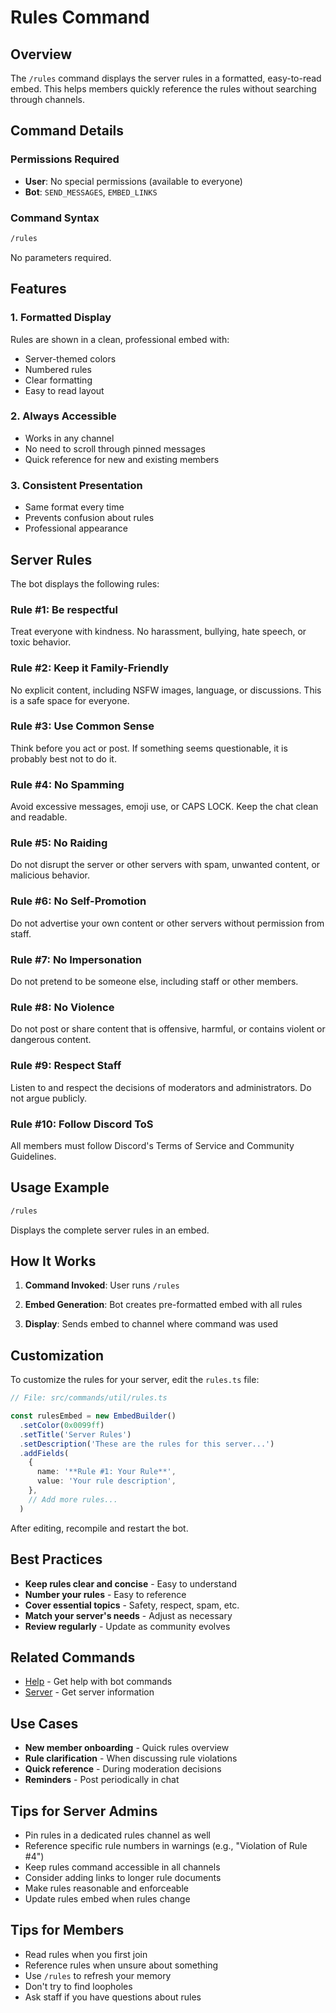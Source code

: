 # Rules Command

## Overview

The `/rules` command displays the server rules in a formatted, easy-to-read embed. This helps members quickly reference the rules without searching through channels.

## Command Details

### Permissions Required

* **User**: No special permissions (available to everyone)
* **Bot**: `SEND_MESSAGES`, `EMBED_LINKS`

### Command Syntax

```bash
/rules
```

No parameters required.

## Features

### 1. **Formatted Display**

Rules are shown in a clean, professional embed with:

* Server-themed colors
* Numbered rules
* Clear formatting
* Easy to read layout

### 2. **Always Accessible**

* Works in any channel
* No need to scroll through pinned messages
* Quick reference for new and existing members

### 3. **Consistent Presentation**

* Same format every time
* Prevents confusion about rules
* Professional appearance

## Server Rules

The bot displays the following rules:

### Rule #1: Be respectful

Treat everyone with kindness. No harassment, bullying, hate speech, or toxic behavior.

### Rule #2: Keep it Family-Friendly

No explicit content, including NSFW images, language, or discussions. This is a safe space for everyone.

### Rule #3: Use Common Sense

Think before you act or post. If something seems questionable, it is probably best not to do it.

### Rule #4: No Spamming

Avoid excessive messages, emoji use, or CAPS LOCK. Keep the chat clean and readable.

### Rule #5: No Raiding

Do not disrupt the server or other servers with spam, unwanted content, or malicious behavior.

### Rule #6: No Self-Promotion

Do not advertise your own content or other servers without permission from staff.

### Rule #7: No Impersonation

Do not pretend to be someone else, including staff or other members.

### Rule #8: No Violence

Do not post or share content that is offensive, harmful, or contains violent or dangerous content.

### Rule #9: Respect Staff

Listen to and respect the decisions of moderators and administrators. Do not argue publicly.

### Rule #10: Follow Discord ToS

All members must follow Discord's Terms of Service and Community Guidelines.

## Usage Example

```bash
/rules
```

Displays the complete server rules in an embed.

## How It Works

1. **Command Invoked**: User runs `/rules`

2. **Embed Generation**: Bot creates pre-formatted embed with all rules

3. **Display**: Sends embed to channel where command was used

## Customization

To customize the rules for your server, edit the `rules.ts` file:

```typescript
// File: src/commands/util/rules.ts

const rulesEmbed = new EmbedBuilder()
  .setColor(0x0099ff)
  .setTitle('Server Rules')
  .setDescription('These are the rules for this server...')
  .addFields(
    {
      name: '**Rule #1: Your Rule**',
      value: 'Your rule description',
    },
    // Add more rules...
  )
```

After editing, recompile and restart the bot.

## Best Practices

* **Keep rules clear and concise** - Easy to understand
* **Number your rules** - Easy to reference
* **Cover essential topics** - Safety, respect, spam, etc.
* **Match your server's needs** - Adjust as necessary
* **Review regularly** - Update as community evolves

## Related Commands

* [Help](help.md) - Get help with bot commands
* [Server](server.md) - Get server information

## Use Cases

* **New member onboarding** - Quick rules overview
* **Rule clarification** - When discussing rule violations
* **Quick reference** - During moderation decisions
* **Reminders** - Post periodically in chat

## Tips for Server Admins

* Pin rules in a dedicated rules channel as well
* Reference specific rule numbers in warnings (e.g., "Violation of Rule #4")
* Keep rules command accessible in all channels
* Consider adding links to longer rule documents
* Make rules reasonable and enforceable
* Update rules embed when rules change

## Tips for Members

* Read rules when you first join
* Reference rules when unsure about something
* Use `/rules` to refresh your memory
* Don't try to find loopholes
* Ask staff if you have questions about rules
